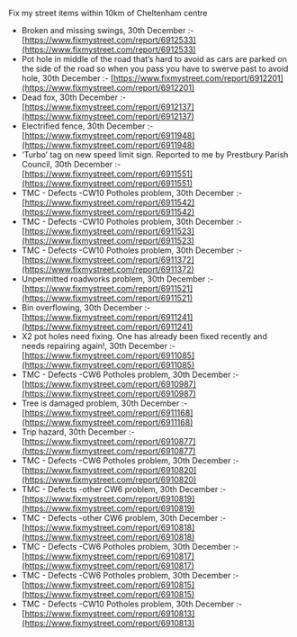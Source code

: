 Fix my street items within 10km of Cheltenham centre

<!-- fix_marker starts -->

- Broken and missing swings, 30th December :- [https://www.fixmystreet.com/report/6912533](https://www.fixmystreet.com/report/6912533)
- Pot hole in middle of the road that’s hard to avoid as cars are parked on the side of the road so when you pass you have to swerve past to avoid hole, 30th December :- [https://www.fixmystreet.com/report/6912201](https://www.fixmystreet.com/report/6912201)
- Dead fox, 30th December :- [https://www.fixmystreet.com/report/6912137](https://www.fixmystreet.com/report/6912137)
- Electrified fence, 30th December :- [https://www.fixmystreet.com/report/6911948](https://www.fixmystreet.com/report/6911948)
- ‘Turbo’ tag on new speed limit sign. Reported to me by Prestbury Parish Council, 30th December :- [https://www.fixmystreet.com/report/6911551](https://www.fixmystreet.com/report/6911551)
- TMC - Defects -CW10 Potholes problem, 30th December :- [https://www.fixmystreet.com/report/6911542](https://www.fixmystreet.com/report/6911542)
- TMC - Defects -CW10 Potholes problem, 30th December :- [https://www.fixmystreet.com/report/6911523](https://www.fixmystreet.com/report/6911523)
- TMC - Defects -CW10 Potholes problem, 30th December :- [https://www.fixmystreet.com/report/6911372](https://www.fixmystreet.com/report/6911372)
- Unpermitted roadworks problem, 30th December :- [https://www.fixmystreet.com/report/6911521](https://www.fixmystreet.com/report/6911521)
- Bin overflowing, 30th December :- [https://www.fixmystreet.com/report/6911241](https://www.fixmystreet.com/report/6911241)
- X2 pot holes need fixing. One has already been fixed recently and needs repairing again!, 30th December :- [https://www.fixmystreet.com/report/6911085](https://www.fixmystreet.com/report/6911085)
- TMC - Defects -CW6 Potholes  problem, 30th December :- [https://www.fixmystreet.com/report/6910987](https://www.fixmystreet.com/report/6910987)
- Tree is damaged problem, 30th December :- [https://www.fixmystreet.com/report/6911168](https://www.fixmystreet.com/report/6911168)
- Trip hazard, 30th December :- [https://www.fixmystreet.com/report/6910877](https://www.fixmystreet.com/report/6910877)
- TMC - Defects -CW6 Potholes  problem, 30th December :- [https://www.fixmystreet.com/report/6910820](https://www.fixmystreet.com/report/6910820)
- TMC - Defects -other CW6 problem, 30th December :- [https://www.fixmystreet.com/report/6910819](https://www.fixmystreet.com/report/6910819)
- TMC - Defects -other CW6 problem, 30th December :- [https://www.fixmystreet.com/report/6910818](https://www.fixmystreet.com/report/6910818)
- TMC - Defects -CW6 Potholes  problem, 30th December :- [https://www.fixmystreet.com/report/6910817](https://www.fixmystreet.com/report/6910817)
- TMC - Defects -CW6 Potholes  problem, 30th December :- [https://www.fixmystreet.com/report/6910815](https://www.fixmystreet.com/report/6910815)
- TMC - Defects -CW10 Potholes problem, 30th December :- [https://www.fixmystreet.com/report/6910813](https://www.fixmystreet.com/report/6910813)

<!-- fix_marker ends -->